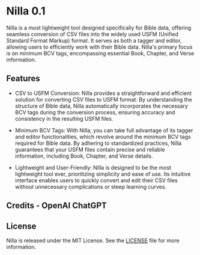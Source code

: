 
# Nilla 0.1

Nilla is a most lightweight tool  designed specifically for Bible data, offering seamless conversion of  CSV files into the widely used USFM (Unified Standard Format Markup) format. It serves as both a tagger and editor, allowing users to efficiently work with their Bible data. Nilla's primary focus is on minimum BCV tags, encompassing essential Book, Chapter, and Verse information.

## Features

- CSV to USFM Conversion: Nilla provides a straightforward and efficient solution for converting CSV files to USFM format. By understanding the structure of Bible data, Nilla automatically incorporates the necessary BCV tags during the conversion process, ensuring accuracy and consistency in the resulting USFM files.

- Minimum BCV Tags: With Nilla, you can take full advantage of its tagger and editor functionalities, which revolve around the minimum BCV tags required for Bible data. By adhering to standardized practices, Nilla guarantees that your USFM files contain precise and reliable information, including Book, Chapter, and Verse details.

- Lightweight and User-Friendly: Nilla is designed to be the most lightweight tool ever, prioritizing simplicity and ease of use. Its intuitive interface enables users to quickly convert and edit their CSV files without unnecessary complications or steep learning curves.

## Credits - OpenAI ChatGPT

## License

Nilla is released under the MIT License. See the [LICENSE](LICENSE) file for more information.

